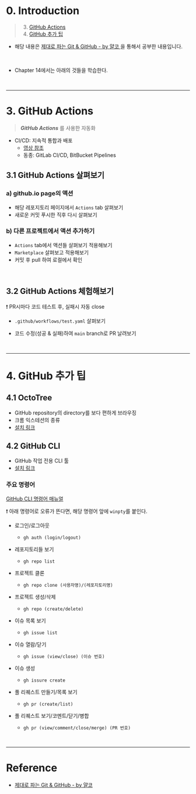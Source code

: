 # 0. Introduction

> 3. [GitHub Actions](#3-github-actions)
> 4. [GitHub 추가 팁](#4-github-추가-팁)

- 해당 내용은 [제대로 파는 Git & GitHub - by 얄코 ](https://www.inflearn.com/course/%EC%A0%9C%EB%8C%80%EB%A1%9C-%ED%8C%8C%EB%8A%94-%EA%B9%83/dashboard)을 통해서 공부한 내용입니다.

<br>

- Chapter 14에서는 아래의 것들을 학습한다.  

<br>


---
# 3. GitHub Actions


> **_GitHub Actions_** 를 사용한 자동화  

- CI/CD: 지속적 통합과 배포  
    - [영상 참조](https://youtu.be/UbI0Q_9epDM)
    - 동종: GitLab CI/CD, BitBucket Pipelines

## 3.1 GitHub Actions 살펴보기 

### a) github.io page의 액션

- 해당 레포지토리 페이지에서 `Actions` tab 살펴보기  
- 새로운 커밋 푸시한 직후 다시 살펴보기  

### b) 다른 프로젝트에서 액션 추가하기

- `Actions` tab에서 액션들 살펴보기 적용해보기  
- `Marketplace` 살펴보고 적용해보기  
- 커밋 후 pull 하여 로컬에서 확인  

<br>

## 3.2 GitHub Actions 체험해보기

❗ PR시마다 코드 테스트 후, 실패시 자동 close  

- `.github/workflows/test.yaml` 살펴보기 

- 코드 수정(성공 & 실패)하여 `main` branch로 PR 날려보기  

<br>

---
# 4. GitHub 추가 팁

## 4.1 OctoTree

- GitHub repository의 directory를 보다 편하게 브라우징  
- 크롬 익스테션의 종류 
- [설치 링크](https://chrome.google.com/webstore/detail/octotree-github-code-tree/bkhaagjahfmjljalopjnoealnfndnagc)

## 4.2 GitHub CLI

- GitHub 작업 전용 CLI 툴  
- [설치 링크](https://cli.github.com/)

### 주요 명령어

[GitHub CLI 명령어 매뉴얼](https://cli.github.com/manual/)

❗ 아래 명령어로 오류가 뜬다면, 해당 명령어 앞에 `winpty`를 붙인다.


- 로그인/로그아웃
    - `gh auth (login/logout)`



- 레포지토리들 보기  
    - `gh repo list`

- 프로젝트 클론
    - `gh repo clone (사용자명)/(레포지토리명)`

- 프로젝트 생성/삭제
    - `gh repo (create/delete)`

- 이슈 목록 보기
    - `gh issue list`

- 이슈 열람/닫기
    - `gh issue (view/close) (이슈 번호)`

- 이슈 생성
    - `gh issure create`

- 풀 리퀘스트 만들기/목록 보기
    - `gh pr (create/list)`

- 풀 리퀘스트 보기/코멘트/닫기/병합
    - `gh pr (view/comment/close/merge) (PR 번호)`

<br>

---

# Reference

- [제대로 파는 Git & GitHub - by 얄코](https://www.inflearn.com/course/%EC%A0%9C%EB%8C%80%EB%A1%9C-%ED%8C%8C%EB%8A%94-%EA%B9%83/dashboard)
